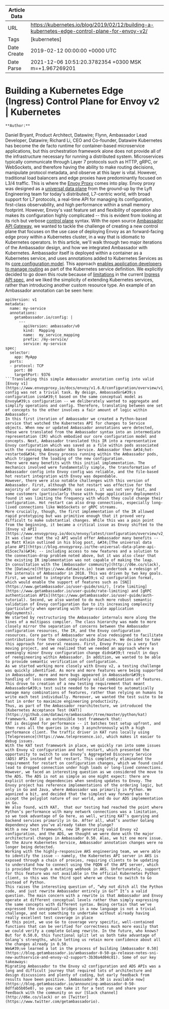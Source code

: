 |             Article Data             ||
| ----------------- | ----------------- |
| URL               | https://kubernetes.io/blog/2019/02/12/building-a-kubernetes-edge-control-plane-for-envoy-v2/        |
| Tags              | [kubernetes]       |
| Date Create       | 2019-02-12 00:00:00 &#43;0000 UTC |
| Date Parse        | 2021-12-06 10:51:20.3782354 &#43;0300 MSK m=&#43;1.967269201  |

# Building a Kubernetes Edge (Ingress) Control Plane for Envoy v2 | Kubernetes

	
	
	
	
	**Author:**
Daniel Bryant, Product Architect, Datawire;
Flynn, Ambassador Lead Developer, Datawire;
Richard Li, CEO and Co-founder, Datawire
Kubernetes has become the de facto runtime for container-based microservice applications, but this orchestration framework alone does not provide all of the infrastructure necessary for running a distributed system. Microservices typically communicate through Layer 7 protocols such as HTTP, gRPC, or WebSockets, and therefore having the ability to make routing decisions, manipulate protocol metadata, and observe at this layer is vital. However, traditional load balancers and edge proxies have predominantly focused on L3/4 traffic. This is where the [Envoy Proxy](https://www.envoyproxy.io/) comes into play.
Envoy proxy was designed as a [universal data plane](https://blog.envoyproxy.io/the-universal-data-plane-api-d15cec7a) from the ground-up by the Lyft Engineering team for today&#39;s distributed, L7-centric world, with broad support for L7 protocols, a real-time API for managing its configuration, first-class observability, and high performance within a small memory footprint. However, Envoy&#39;s vast feature set and flexibility of operation also makes its configuration highly complicated -- this is evident from looking at its rich but verbose [control plane](https://blog.envoyproxy.io/service-mesh-data-plane-vs-control-plane-2774e720f7fc) syntax.
With the open source [Ambassador API Gateway](https://www.getambassador.io), we wanted to tackle the challenge of creating a new control plane that focuses on the use case of deploying Envoy as an forward-facing edge proxy within a Kubernetes cluster, in a way that is idiomatic to Kubernetes operators. In this article, we&#39;ll walk through two major iterations of the Ambassador design, and how we integrated Ambassador with Kubernetes.
Ambassador itself is deployed within a container as a Kubernetes service, and uses annotations added to Kubernetes Services as its [core configuration model](https://www.getambassador.io/reference/configuration). This approach [enables application developers to manage routing](https://www.getambassador.io/concepts/developers) as part of the Kubernetes service definition. We explicitly decided to go down this route because of [limitations](https://blog.getambassador.io/kubernetes-ingress-nodeport-load-balancers-and-ingress-controllers-6e29f1c44f2d) in the current [Ingress API spec](/docs/concepts/services-networking/ingress/), and we liked the simplicity of extending Kubernetes services, rather than introducing another custom resource type. An example of an Ambassador annotation can be seen here:
```kind: Service
apiVersion: v1
metadata:
  name: my-service
  annotations:
    getambassador.io/config: |
      ---
        apiVersion: ambassador/v0
        kind:  Mapping
        name:  my_service_mapping
        prefix: /my-service/
        service: my-service
spec:
  selector:
    app: MyApp
  ports:
  - protocol: TCP
    port: 80
    targetPort: 9376
```Translating this simple Ambassador annotation config into valid [Envoy v1](https://www.envoyproxy.io/docs/envoy/v1.6.0/configuration/overview/v1_overview) config was not a trivial task. By design, Ambassador&#39;s configuration isn&#39;t based on the same conceptual model as Envoy&#39;s configuration -- we deliberately wanted to aggregate and simplify operations and config. Therefore, translating between one set of concepts to the other involves a fair amount of logic within Ambassador.
In this first iteration of Ambassador we created a Python-based service that watched the Kubernetes API for changes to Service objects. When new or updated Ambassador annotations were detected, these were translated from the Ambassador syntax into an intermediate representation (IR) which embodied our core configuration model and concepts. Next, Ambassador translated this IR into a representative Envoy configuration which was saved as a file within pods associated with the running Ambassador k8s Service. Ambassador then &#34;hot-restarted&#34; the Envoy process running within the Ambassador pods, which triggered the loading of the new configuration.
There were many benefits with this initial implementation. The mechanics involved were fundamentally simple, the transformation of Ambassador config into Envoy config was reliable, and the file-based hot restart integration with Envoy was dependable.
However, there were also notable challenges with this version of Ambassador. First, although the hot restart was effective for the majority of our customers&#39; use cases, it was not very fast, and some customers (particularly those with huge application deployments) found it was limiting the frequency with which they could change their configuration. Hot restart can also drop connections, especially long-lived connections like WebSockets or gRPC streams.
More crucially, though, the first implementation of the IR allowed rapid prototyping but was primitive enough that it proved very difficult to make substantial changes. While this was a pain point from the beginning, it became a critical issue as Envoy shifted to the [Envoy v2 API](https://www.envoyproxy.io/docs/envoy/latest/configuration/overview/v2_overview). It was clear that the v2 API would offer Ambassador many benefits -- as Matt Klein outlined in his blog post, &#34;[The universal data plane API](https://blog.envoyproxy.io/the-universal-data-plane-api-d15cec7a)&#34; -- including access to new features and a solution to the connection-drop problem noted above, but it was also clear that the existing IR implementation was not capable of making the leap.
In consultation with the [Ambassador community](http://d6e.co/slack), the [Datawire](https://www.datawire.io) team undertook a redesign of the internals of Ambassador in 2018. This was driven by two key goals. First, we wanted to integrate Envoy&#39;s v2 configuration format, which would enable the support of features such as [SNI](https://www.getambassador.io/user-guide/sni/), [rate limiting](https://www.getambassador.io/user-guide/rate-limiting) and [gRPC authentication APIs](https://www.getambassador.io/user-guide/auth-tutorial). Second, we also wanted to do much more robust semantic validation of Envoy configuration due to its increasing complexity (particularly when operating with large-scale application deployments).
We started by restructuring the Ambassador internals more along the lines of a multipass compiler. The class hierarchy was made to more closely mirror the separation of concerns between the Ambassador configuration resources, the IR, and the Envoy configuration resources. Core parts of Ambassador were also redesigned to facilitate contributions from the community outside Datawire. We decided to take this approach for several reasons. First, Envoy Proxy is a very fast moving project, and we realized that we needed an approach where a seemingly minor Envoy configuration change didn&#39;t result in days of reengineering within Ambassador. In addition, we wanted to be able to provide semantic verification of configuration.
As we started working more closely with Envoy v2, a testing challenge was quickly identified. As more and more features were being supported in Ambassador, more and more bugs appeared in Ambassador&#39;s handling of less common but completely valid combinations of features. This drove to creation of a new testing requirement that meant Ambassador&#39;s test suite needed to be reworked to automatically manage many combinations of features, rather than relying on humans to write each test individually. Moreover, we wanted the test suite to be fast in order to maximize engineering productivity.
Thus, as part of the Ambassador rearchitecture, we introduced the [Kubernetes Acceptance Test (KAT)](https://github.com/datawire/ambassador/tree/master/python/kat) framework. KAT is an extensible test framework that:
KAT is designed for performance -- it batches test setup upfront, and then runs all the queries in step 3 asynchronously with a high performance client. The traffic driver in KAT runs locally using [Telepresence](https://www.telepresence.io), which makes it easier to debug issues.
With the KAT test framework in place, we quickly ran into some issues with Envoy v2 configuration and hot restart, which presented the opportunity to switch to use Envoy’s Aggregated Discovery Service (ADS) APIs instead of hot restart. This completely eliminated the requirement for restart on configuration changes, which we found could lead to dropped connection under high loads or long-lived connections.
However, we faced an interesting question as we considered the move to the ADS. The ADS is not as simple as one might expect: there are explicit ordering dependencies when sending updates to Envoy. The Envoy project has reference implementations of the ordering logic, but only in Go and Java, where Ambassador was primarily in Python. We agonized a bit, and decided that the simplest way forward was to accept the polyglot nature of our world, and do our ADS implementation in Go.
We also found, with KAT,  that our testing had reached the point where Python’s performance with many network connections was a limitation, so we took advantage of Go here, as well, writing KAT’s querying and backend services primarily in Go. After all, what’s another Golang dependency when you’ve already taken the plunge?
With a new test framework, new IR generating valid Envoy v2 configuration, and the ADS, we thought we were done with the major architectural changes in Ambassador 0.50. Alas, we hit one more issue. On the Azure Kubernetes Service, Ambassador annotation changes were no longer being detected.
Working with the highly-responsive AKS engineering team, we were able to identify the issue -- namely, the Kubernetes API server in AKS is exposed through a chain of proxies, requiring clients to be updating to understand how to connect using the FQDN of the API server, which is provided through a mutating webhook in AKS. Unfortunately, support for this feature was not available in the official Kubernetes Python client, so this was the third spot where we chose to switch to Go instead of Python.
This raises the interesting question of, “why not ditch all the Python code, and just rewrite Ambassador entirely in Go?” It’s a valid question. The main concern with a rewrite is that Ambassador and Envoy operate at different conceptual levels rather than simply expressing the same concepts with different syntax. Being certain that we’ve expressed the conceptual bridges in a new language is not a trivial challenge, and not something to undertake without already having really excellent test coverage in place
At this point, we use Go to coverage very specific, well-contained functions that can be verified for correctness much more easily that we could verify a complete Golang rewrite. In the future, who knows? But for 0.50.0, this functional split let us both take advantage of Golang’s strengths, while letting us retain more confidence about all the changes already in 0.50.
We&#39;ve learned a lot in the process of building [Ambassador 0.50](https://blog.getambassador.io/ambassador-0-50-ga-release-notes-sni-new-authservice-and-envoy-v2-support-3b30a4d04c81). Some of our key takeaways:
Migrating Ambassador to the Envoy v2 configuration and ADS APIs was a long and difficult journey that required lots of architecture and design discussions and plenty of coding, but early feedback from results have been positive. [Ambassador 0.50 is available now](https://blog.getambassador.io/announcing-ambassador-0-50-8dffab5b05e0), so you can take it for a test run and share your feedback with the community on our [Slack channel](http://d6e.co/slack) or on [Twitter](https://www.twitter.com/getambassadorio).


	

	



